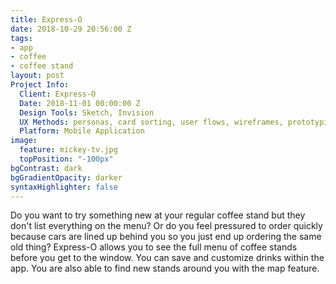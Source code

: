 ```yaml
---
title: Express-O
date: 2018-10-29 20:56:00 Z
tags:
- app
- coffee
- coffee stand
layout: post
Project Info:
  Client: Express-O
  Date: 2018-11-01 00:00:00 Z
  Design Tools: Sketch, Invision
  UX Methods: personas, card sorting, user flows, wireframes, prototyping
  Platform: Mobile Application
image:
  feature: mickey-tv.jpg
  topPosition: "-100px"
bgContrast: dark
bgGradientOpacity: darker
syntaxHighlighter: false
---
```


Do you want to try something new at your regular coffee stand but they don't list everything on the menu? Or do you feel pressured to order quickly because cars are lined up behind you so you just end up ordering the same old thing? Express-O allows you to see the full menu of coffee stands before you get to the window. You can save and customize drinks within the app. You are also able to find new stands around you with the map feature.